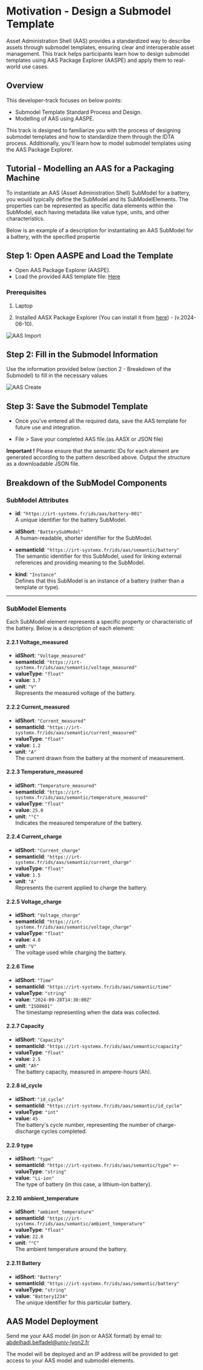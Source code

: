 # Motivation - Design a Submodel Template
Asset Administration Shell (AAS) provides a standardized way to describe assets through submodel templates, ensuring clear and interoperable asset management. 
This track helps participants learn how to design submodel templates using AAS Package Explorer (AASPE) and apply them to real-world use cases. 

## Overview

This developer-track focuses on below points:

- Submodel Template Standard Process and Design.
- Modelling of AAS using AASPE.

This track is designed to familiarize you with the process of designing submodel templates and how to standardize them through the IDTA process. Additionally, you'll learn how to model submodel templates using the AAS Package Explorer.

## Tutorial - Modelling an AAS for a Packaging Machine

To instantiate an AAS (Asset Administration Shell) SubModel for a battery, you would typically define the SubModel and its SubModelElements. The properties can be represented as specific data elements within the SubModel, each having metadata like value type, units, and other characteristics.

Below is an example of a description for instantiating an AAS SubModel for a battery, with the specified propertie


## Step 1: Open AASPE and Load the Template

- Open AAS Package Explorer (AASPE).
- Load the provided AAS template file: [Here](TemplateAAS.aasx)

### Prerequisites

1. Laptop

2. Installed AASX Package Explorer (You can install it from [here](https://github.com/eclipse-aaspe/package-explorer/releases/download/v2024-06-10.alpha/aasx-package-explorer.2024-06-10.alpha.zip)) - (v.2024-06-10).

![AAS Import](../images/image1.png)


## Step 2: Fill in the Submodel Information
Use the information provided below (section 2 - Breakdown of the Submodel) to fill in the necessary values

![AAS Create](../images/image2.png)

## Step 3: Save the Submodel Template
- Once you've entered all the required data, save the AAS template for future use and integration.

- File > Save your completed AAS file.(as AASX or JSON file)

**Important !** Please ensure that the semantic IDs for each element are generated according to the pattern described above. Output the structure as a downloadable JSON file.



## Breakdown of the SubModel Components

### SubModel Attributes

- **id**: `"https://irt-systemx.fr/ids/aas/battery-001"`  
  A unique identifier for the battery SubModel.

- **idShort**: `"BatterySubModel"`  
  A human-readable, shorter identifier for the SubModel.

- **semanticId**: `"https://irt-systemx.fr/ids/aas/semantic/battery"`  
  The semantic identifier for this SubModel, used for linking external references and providing meaning to the SubModel.

- **kind**: `"Instance"`  
  Defines that this SubModel is an instance of a battery (rather than a template or type).

---

### SubModel Elements

Each SubModel element represents a specific property or characteristic of the battery. Below is a description of each element:

#### 2.2.1 **Voltage_measured**
- **idShort**: `"Voltage_measured"`
- **semanticId**: `"https://irt-systemx.fr/ids/aas/semantic/voltage_measured"`
- **valueType**: `"float"`
- **value**: `3.7`
- **unit**: `"V"`  
  Represents the measured voltage of the battery.

#### 2.2.2 **Current_measured**
- **idShort**: `"Current_measured"`
- **semanticId**: `"https://irt-systemx.fr/ids/aas/semantic/current_measured"`
- **valueType**: `"float"`
- **value**: `1.2`
- **unit**: `"A"`  
  The current drawn from the battery at the moment of measurement.

#### 2.2.3 **Temperature_measured**
- **idShort**: `"Temperature_measured"`
- **semanticId**: `"https://irt-systemx.fr/ids/aas/semantic/temperature_measured"`
- **valueType**: `"float"`
- **value**: `25.0`
- **unit**: `"°C"`  
  Indicates the measured temperature of the battery.

#### 2.2.4 **Current_charge**
- **idShort**: `"Current_charge"`
- **semanticId**: `"https://irt-systemx.fr/ids/aas/semantic/current_charge"`
- **valueType**: `"float"`
- **value**: `1.5`
- **unit**: `"A"`  
  Represents the current applied to charge the battery.

#### 2.2.5 **Voltage_charge**
- **idShort**: `"Voltage_charge"`
- **semanticId**: `"https://irt-systemx.fr/ids/aas/semantic/voltage_charge"`
- **valueType**: `"float"`
- **value**: `4.0`
- **unit**: `"V"`  
  The voltage used while charging the battery.

#### 2.2.6 **Time**
- **idShort**: `"Time"`
- **semanticId**: `"https://irt-systemx.fr/ids/aas/semantic/time"`
- **valueType**: `"string"`
- **value**: `"2024-09-28T14:30:00Z"`
- **unit**: `"ISO8601"`  
  The timestamp representing when the data was collected.

#### 2.2.7 **Capacity**
- **idShort**: `"Capacity"`
- **semanticId**: `"https://irt-systemx.fr/ids/aas/semantic/capacity"`
- **valueType**: `"float"`
- **value**: `2.5`
- **unit**: `"Ah"`  
  The battery capacity, measured in ampere-hours (Ah).

#### 2.2.8 **id_cycle**
- **idShort**: `"id_cycle"`
- **semanticId**: `"https://irt-systemx.fr/ids/aas/semantic/id_cycle"`
- **valueType**: `"int"`
- **value**: `45`  
  The battery's cycle number, representing the number of charge-discharge cycles completed.

#### 2.2.9 **type**
- **idShort**: `"type"`
- **semanticId**: `"https://irt-systemx.fr/ids/aas/semantic/type"`
=- **valueType**: `"string"`
- **value**: `"Li-ion"`  
  The type of battery (in this case, a lithium-ion battery).

#### 2.2.10 **ambient_temperature**
- **idShort**: `"ambient_temperature"`
- **semanticId**: `"https://irt-systemx.fr/ids/aas/semantic/ambient_temperature"`
- **valueType**: `"float"`
- **value**: `22.0`
- **unit**: `"°C"`  
  The ambient temperature around the battery.

#### 2.2.11 **Battery**
- **idShort**: `"Battery"`
- **semanticId**: `"https://irt-systemx.fr/ids/aas/semantic/battery"`
- **valueType**: `"string"`
- **value**: `"Battery1234"`  
  The unique identifier for this particular battery.


## AAS Model Deployment

Send me your AAS model (in json or AASX format) by email to: abdelhadi.belfadel@univ-lyon2.fr

The model will be deployed and an IP address will be provided to get access to your AAS model and submodel elements.

